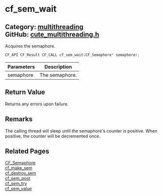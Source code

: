 [](../header.md ':include')

# cf_sem_wait

Category: [multithreading](/api_reference?id=multithreading)  
GitHub: [cute_multithreading.h](https://github.com/RandyGaul/cute_framework/blob/master/include/cute_multithreading.h)  
---

Acquires the semaphore.

```cpp
CF_API CF_Result CF_CALL cf_sem_wait(CF_Semaphore* semaphore);
```

Parameters | Description
--- | ---
semaphore | The semaphore.

## Return Value

Returns any errors upon failure.

## Remarks

The calling thread will sleep until the semaphore's counter is positive. When positive, the counter will be
decremented once.

## Related Pages

[CF_Semaphore](/multithreading/cf_semaphore.md)  
[cf_make_sem](/multithreading/cf_make_sem.md)  
[cf_destroy_sem](/multithreading/cf_destroy_sem.md)  
[cf_sem_post](/multithreading/cf_sem_post.md)  
[cf_sem_try](/multithreading/cf_sem_try.md)  
[cf_sem_value](/multithreading/cf_sem_value.md)  
